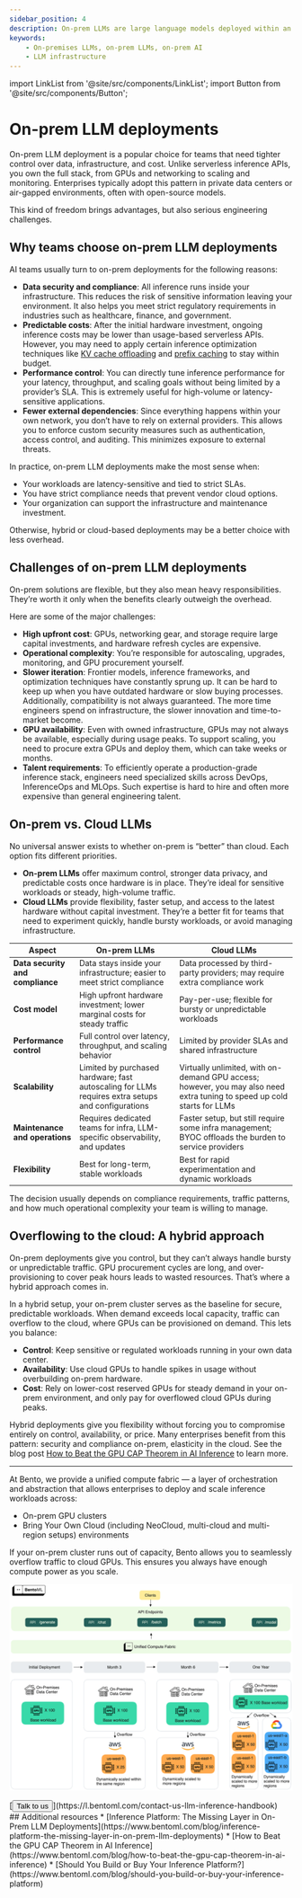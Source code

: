 ```yaml
---
sidebar_position: 4
description: On-prem LLMs are large language models deployed within an organization’s own infrastructure, such as private data centers or air-gapped environments. This pattern offers full control over data, models, performance, and cost.
keywords:
    - On-premises LLMs, on-prem LLMs, on-prem AI
    - LLM infrastructure
---
```


import LinkList from '@site/src/components/LinkList';
import Button from '@site/src/components/Button';

# On-prem LLM deployments

On-prem LLM deployment is a popular choice for teams that need tighter control over data, infrastructure, and cost. Unlike serverless inference APIs, you own the full stack, from GPUs and networking to scaling and monitoring. Enterprises typically adopt this pattern in private data centers or air-gapped environments, often with open-source models.

This kind of freedom brings advantages, but also serious engineering challenges.

## Why teams choose on-prem LLM deployments

AI teams usually turn to on-prem deployments for the following reasons:

- **Data security and compliance**: All inference runs inside your infrastructure. This reduces the risk of sensitive information leaving your environment. It also helps you meet strict regulatory requirements in industries such as healthcare, finance, and government.
- **Predictable costs**: After the initial hardware investment, ongoing inference costs may be lower than usage-based serverless APIs. However, you may need to apply certain inference optimization techniques like [KV cache offloading](../inference-optimization/kv-cache-offloading) and [prefix caching](../inference-optimization/prefix-caching) to stay within budget.
- **Performance control**: You can directly tune inference performance for your latency, throughput, and scaling goals without being limited by a provider’s SLA. This is extremely useful for high-volume or latency-sensitive applications.
- **Fewer external dependencies**: Since everything happens within your own network, you don’t have to rely on external providers. This allows you to enforce custom security measures such as authentication, access control, and auditing. This minimizes exposure to external threats.

In practice, on-prem LLM deployments make the most sense when:

- Your workloads are latency-sensitive and tied to strict SLAs.
- You have strict compliance needs that prevent vendor cloud options.
- Your organization can support the infrastructure and maintenance investment.

Otherwise, hybrid or cloud-based deployments may be a better choice with less overhead.

## Challenges of on-prem LLM deployments

On-prem solutions are flexible, but they also mean heavy responsibilities. They’re worth it only when the benefits clearly outweigh the overhead.

Here are some of the major challenges:

- **High upfront cost**: GPUs, networking gear, and storage require large capital investments, and hardware refresh cycles are expensive.
- **Operational complexity**: You’re responsible for autoscaling, upgrades, monitoring, and GPU procurement yourself.
- **Slower iteration**: Frontier models, inference frameworks, and optimization techniques have constantly sprung up. It can be hard to keep up when you have outdated hardware or slow buying processes. Additionally, compatibility is not always guaranteed. The more time engineers spend on infrastructure, the slower innovation and time-to-market become.
- **GPU availability**: Even with owned infrastructure, GPUs may not always be available, especially during usage peaks. To support scaling, you need to procure extra GPUs and deploy them, which can take weeks or months.
- **Talent requirements**: To efficiently operate a production-grade inference stack, engineers need specialized skills across DevOps, InferenceOps and MLOps. Such expertise is hard to hire and often more expensive than general engineering talent.

## On-prem vs. Cloud LLMs

No universal answer exists to whether on-prem is “better” than cloud. Each option fits different priorities.

- **On-prem LLMs** offer maximum control, stronger data privacy, and predictable costs once hardware is in place. They’re ideal for sensitive workloads or steady, high-volume traffic.
- **Cloud LLMs** provide flexibility, faster setup, and access to the latest hardware without capital investment. They’re a better fit for teams that need to experiment quickly, handle bursty workloads, or avoid managing infrastructure.

| Aspect | On-prem LLMs | Cloud LLMs |
| --- | --- | --- |
| **Data security and compliance** | Data stays inside your infrastructure; easier to meet strict compliance | Data processed by third-party providers; may require extra compliance work |
| **Cost model** | High upfront hardware investment; lower marginal costs for steady traffic | Pay-per-use; flexible for bursty or unpredictable workloads |
| **Performance control** | Full control over latency, throughput, and scaling behavior | Limited by provider SLAs and shared infrastructure |
| **Scalability** | Limited by purchased hardware; fast autoscaling for LLMs requires extra setups and configurations | Virtually unlimited, with on-demand GPU access; however, you may also need extra tuning to speed up cold starts for LLMs |
| **Maintenance and operations**  | Requires dedicated teams for infra, LLM-specific observability, and updates | Faster setup, but still require some infra management; BYOC offloads the burden to service providers |
| **Flexibility** | Best for long-term, stable workloads | Best for rapid experimentation and dynamic workloads |

The decision usually depends on compliance requirements, traffic patterns, and how much operational complexity your team is willing to manage.

## Overflowing to the cloud: A hybrid approach

On-prem deployments give you control, but they can’t always handle bursty or unpredictable traffic. GPU procurement cycles are long, and over-provisioning to cover peak hours leads to wasted resources. That’s where a hybrid approach comes in.

In a hybrid setup, your on-prem cluster serves as the baseline for secure, predictable workloads. When demand exceeds local capacity, traffic can overflow to the cloud, where GPUs can be provisioned on demand. This lets you balance:

- **Control**: Keep sensitive or regulated workloads running in your own data center.
- **Availability**: Use cloud GPUs to handle spikes in usage without overbuilding on-prem hardware.
- **Cost**: Rely on lower-cost reserved GPUs for steady demand in your on-prem environment, and only pay for overflowed cloud GPUs during peaks.

Hybrid deployments give you flexibility without forcing you to compromise entirely on control, availability, or price. Many enterprises benefit from this pattern: security and compliance on-prem, elasticity in the cloud. See the blog post [How to Beat the GPU CAP Theorem in AI Inference](https://www.bentoml.com/blog/how-to-beat-the-gpu-cap-theorem-in-ai-inference) to learn more.

---

At Bento, we provide a unified compute fabric — a layer of orchestration and abstraction that allows enterprises to deploy and scale inference workloads across:

- On-prem GPU clusters
- Bring Your Own Cloud (including NeoCloud, multi-cloud and multi-region setups) environments

If your on-prem cluster runs out of capacity, Bento allows you to seamlessly overflow traffic to cloud GPUs. This ensures you always have enough compute power as you scale.

![overflow-to-cloud-gpus.png](./img/overflow-to-cloud-gpus.png)

<div style={{ margin: '3rem 0' }}>
[<Button>Talk to us</Button>](https://l.bentoml.com/contact-us-llm-inference-handbook)
</div>

<LinkList>
  ## Additional resources
  * [Inference Platform: The Missing Layer in On-Prem LLM Deployments](https://www.bentoml.com/blog/inference-platform-the-missing-layer-in-on-prem-llm-deployments)
  * [How to Beat the GPU CAP Theorem in AI Inference](https://www.bentoml.com/blog/how-to-beat-the-gpu-cap-theorem-in-ai-inference)
  * [Should You Build or Buy Your Inference Platform?](https://www.bentoml.com/blog/should-you-build-or-buy-your-inference-platform)
</LinkList>
